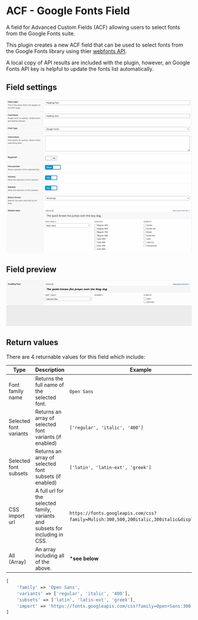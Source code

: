 # ACF - Google Fonts Field
A field for Advanced Custom Fields (ACF) allowing users to select fonts from the Google Fonts suite.

This plugin creates a new ACF field that can be used to select fonts from the Google Fonts library using thier [webfonts API](https://developers.google.com/fonts/docs/developer_api).

A local copy of API results are included with the plugin, however, an Google Fonts API key is helpful to update the fonts list automatically.

## Field settings
![Example of field setup.](assets/images/settings.jpg)

## Field preview
![Example of field usage.](assets/images/example.gif)

## Return values
There are 4 returnable values for this field which include:

| Type | Description | Example |
|--|--|--|
| Font family name | Returns the full name of the selected font. | `Open Sans` |
| Selected font variants | Returns an array of selected font variants (if enabled) | `['regular', 'italic', '400']` |
| Selected font subsets | Returns an array of selected font subsets (if enabled) | `['latin', 'latin-ext', 'greek']` |
| CSS import url | A full url for the selected family, variants and subsets for including in CSS. | `https://fonts.googleapis.com/css?family=Mulish:300,500,200italic,300italic&display=swap` |
| All (Array) | An array including all of the above. | ***see below** |

```php
[
    'family' => 'Open Sans',
    'variants' => ['regular', 'italic', '400'],
    'subsets' => ['latin', 'latin-ext', 'greek'],
    'import' => 'https://fonts.googleapis.com/css?family=Open+Sans:300,500,200italic,300italic&display=swap'
]
```

